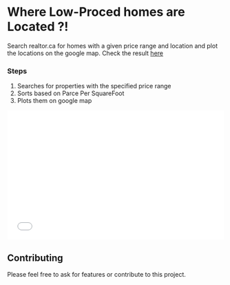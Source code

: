 # Where Low-Proced homes are Located ?!
  
Search realtor.ca for homes with a given price range and location and plot the locations on the google map.
Check the result [here](https://amin-azar.github.io/hometomap/)

### Steps

1. Searches for properties with the specified price range
2. Sorts based on Parce Per SquareFoot
3. Plots them on google map


<iframe width="100%" height="300" frameborder="0" scrolling="no" src="map.html" border="0"></iframe>

## Contributing

Please feel free to ask for features or contribute to this project.